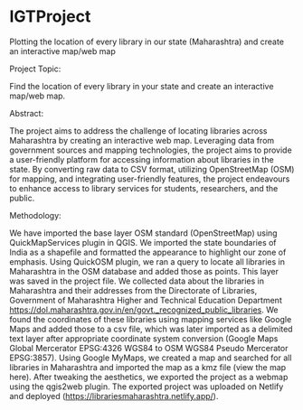 # IGTProject
Plotting the location of every library in our state (Maharashtra) and create an interactive map/web map

Project Topic:

Find the location of every library in your state and create an interactive map/web map.

Abstract:

The project aims to address the challenge of locating libraries across Maharashtra by creating an interactive web map. Leveraging data from government sources and mapping technologies, the project aims to provide a user-friendly platform for accessing information about libraries in the state. By converting raw data to CSV format, utilizing OpenStreetMap (OSM) for mapping, and integrating user-friendly features, the project endeavours to enhance access to library services for students, researchers, and the public.

Methodology:

We have imported the base layer OSM standard (OpenStreetMap) using QuickMapServices plugin in QGIS. We imported the state boundaries of India as a shapefile and formatted the appearance to highlight our zone of emphasis. Using QuickOSM plugin, we ran a query to locate all libraries in Maharashtra in the OSM database and added those as points. This layer was saved in the project file. We collected data about the libraries in Maharashtra and their addresses from the Directorate of Libraries, Government of Maharashtra Higher and Technical Education Department https://dol.maharashtra.gov.in/en/govt._recognized_public_libraries. We found the coordinates of these libraries using mapping services like Google Maps and added those to a csv file, which was later imported as a delimited text layer after appropriate coordinate system conversion (Google Maps Global Mercerator EPSG:4326 WGS84 to OSM WGS84 Pseudo Mercerator EPSG:3857). Using Google MyMaps, we created a map and searched for all libraries in Maharashtra and imported the map as a kmz file (view the map here). After tweaking the aesthetics, we exported the project as a webmap using the qgis2web plugin. The exported project was uploaded on Netlify and deployed (https://librariesmaharashtra.netlify.app/).
